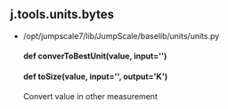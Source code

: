 ## j.tools.units.bytes

- /opt/jumpscale7/lib/JumpScale/baselib/units/units.py

    #### def converToBestUnit(value, input='') 
    #### def toSize(value, input='', output='K') 
    
    Convert value in other measurement
